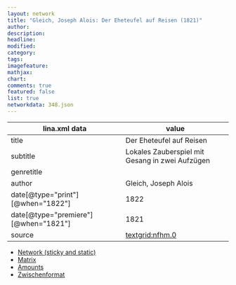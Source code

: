 ```yaml
---
layout: network
title: "Gleich, Joseph Alois: Der Eheteufel auf Reisen (1821)"
author:
description:
headline:
modified:
category:
tags:
imagefeature: 
mathjax: 
chart: 
comments: true
featured: false
list: true
networkdata: 348.json
---
```

lina.xml data  | value
------------- | -------------
title|Der Eheteufel auf Reisen
subtitle|Lokales Zauberspiel mit Gesang in zwei Aufzügen
genretitle|
author|Gleich, Joseph Alois
date[@type="print"][@when="1822"]|1822
date[@type="premiere"][@when="1821"]|1821
source|[textgrid:nfhm.0](https://textgridlab.org/1.0/tgcrud-public/rest/textgrid:nfhm.0/data)



* [Network (sticky and static)](/linas/network348)
* [Matrix](/linas/matrix348)
* [Amounts](/linas/amount348)
* [Zwischenformat](/linas/lina348 )

